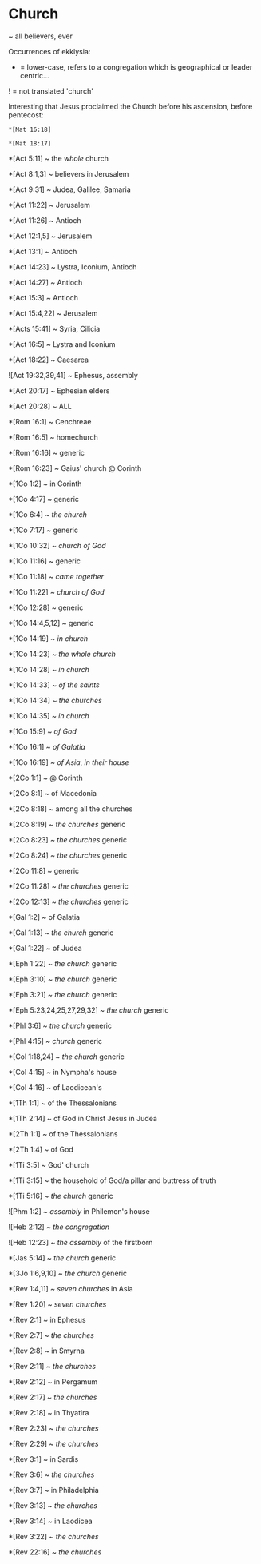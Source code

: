 # Church
~ all believers, ever


Occurrences of ekklysia:

* = lower-case, refers to a congregation which is geographical or leader centric...

! = not translated 'church'


Interesting that Jesus proclaimed the Church before his ascension, before pentecost:

	*[Mat 16:18]

	*[Mat 18:17]

*[Act 5:11] ~ the _whole_ church

*[Act 8:1,3] ~ believers in Jerusalem

*[Act 9:31] ~ Judea, Galilee, Samaria

*[Act 11:22] ~ Jerusalem

*[Act 11:26] ~ Antioch

*[Act 12:1,5] ~ Jerusalem

*[Act 13:1] ~ Antioch

*[Act 14:23] ~ Lystra, Iconium, Antioch

*[Act 14:27] ~ Antioch

*[Act 15:3] ~ Antioch

*[Act 15:4,22] ~ Jerusalem

*[Acts 15:41] ~ Syria, Cilicia

*[Act 16:5] ~ Lystra and Iconium

*[Act 18:22] ~ Caesarea

![Act 19:32,39,41] ~ Ephesus, assembly

*[Act 20:17] ~ Ephesian elders

*[Act 20:28] ~ ALL

*[Rom 16:1] ~ Cenchreae

*[Rom 16:5] ~ homechurch

*[Rom 16:16] ~ generic

*[Rom 16:23] ~ Gaius' church @ Corinth

*[1Co 1:2] ~ in Corinth

*[1Co 4:17] ~ generic

*[1Co 6:4] ~ _the church_

*[1Co 7:17] ~ generic

*[1Co 10:32] ~ _church of God_

*[1Co 11:16] ~ generic

*[1Co 11:18] ~ _came together_

*[1Co 11:22] ~ _church of God_

*[1Co 12:28] ~ generic

*[1Co 14:4,5,12] ~ generic

*[1Co 14:19] ~ _in church_

*[1Co 14:23] ~ _the whole church_

*[1Co 14:28] ~ _in church_

*[1Co 14:33] ~ _of the saints_

*[1Co 14:34] ~ _the churches_

*[1Co 14:35] ~ _in church_

*[1Co 15:9] ~ _of God_

*[1Co 16:1] ~ _of Galatia_

*[1Co 16:19] ~ _of Asia_, _in their house_

*[2Co 1:1] ~ @ Corinth

*[2Co 8:1] ~ of Macedonia

*[2Co 8:18] ~ among all the churches

*[2Co 8:19] ~ _the churches_ generic

*[2Co 8:23] ~ _the churches_ generic

*[2Co 8:24] ~ _the churches_ generic

*[2Co 11:8] ~ generic

*[2Co 11:28] ~ _the churches_ generic

*[2Co 12:13] ~ _the churches_ generic

*[Gal 1:2] ~ of Galatia

*[Gal 1:13] ~ _the church_ generic

*[Gal 1:22] ~ of Judea

*[Eph 1:22] ~ _the church_ generic

*[Eph 3:10] ~ _the church_ generic

*[Eph 3:21] ~ _the church_ generic

*[Eph 5:23,24,25,27,29,32] ~ _the church_ generic

*[Phl 3:6] ~ _the church_ generic

*[Phl 4:15] ~ _church_ generic

*[Col 1:18,24] ~ _the church_ generic

*[Col 4:15] ~ in Nympha's house

*[Col 4:16] ~ of Laodicean's

*[1Th 1:1] ~ of the Thessalonians

*[1Th 2:14] ~ of God in Christ Jesus in Judea

*[2Th 1:1] ~ of the Thessalonians

*[2Th 1:4] ~ of God

*[1Ti 3:5] ~ God' church

*[1Ti 3:15] ~ the household of God/a pillar and buttress of truth

*[1Ti 5:16] ~ _the church_ generic

![Phm 1:2] ~ _assembly_ in Philemon's house

![Heb 2:12] ~ _the congregation_

![Heb 12:23] ~ _the assembly_ of the firstborn

*[Jas 5:14] ~ _the church_ generic

*[3Jo 1:6,9,10] ~ _the church_ generic

*[Rev 1:4,11] ~ _seven churches_ in Asia

*[Rev 1:20] ~ _seven churches_

*[Rev 2:1] ~ in Ephesus

*[Rev 2:7] ~ _the churches_

*[Rev 2:8] ~ in Smyrna

*[Rev 2:11] ~ _the churches_

*[Rev 2:12] ~ in Pergamum

*[Rev 2:17] ~ _the churches_

*[Rev 2:18] ~ in Thyatira

*[Rev 2:23] ~ _the churches_

*[Rev 2:29] ~ _the churches_

*[Rev 3:1] ~ in Sardis

*[Rev 3:6] ~ _the churches_

*[Rev 3:7] ~ in Philadelphia

*[Rev 3:13] ~ _the churches_

*[Rev 3:14] ~ in Laodicea

*[Rev 3:22] ~ _the churches_

*[Rev 22:16] ~ _the churches_
